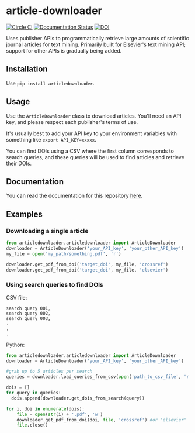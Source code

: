 article-downloader
==================
[![Circle CI](https://circleci.com/gh/olivettigroup/article-downloader.svg?style=svg&circle-token=c5aed981b2738abfba780c85e74c89a11c8debe6)](https://circleci.com/gh/olivettigroup/article-downloader) [![Documentation Status](https://readthedocs.org/projects/article-downloader/badge/?version=latest)](https://readthedocs.org/projects/article-downloader/?badge=latest) [![DOI](https://zenodo.org/badge/19479/eddotman/article-downloader.svg)](https://zenodo.org/badge/latestdoi/19479/eddotman/article-downloader)


Uses publisher APIs to programmatically retrieve large amounts of scientific journal articles for text mining.
Primarily built for Elsevier's text mining API; support for other APIs is gradually being added.

## Installation
Use `pip install articledownloader`.

## Usage
Use the `ArticleDownloader` class to download articles. You'll need an API key, and please respect each publisher's terms of use.

It's usually best to add your API key to your environment variables with something like `export API_KEY=xxxxx`.

You can find DOIs using a CSV where the first column corresponds to search queries, and these queries will be used to find articles and retrieve their DOIs.

## Documentation
You can read the documentation for this repository [here](http://article-downloader.readthedocs.org/en/latest/).

## Examples

### Downloading a single article

```python
from articledownloader.articledownloader import ArticleDownloader
downloader = ArticleDownloader('your_API_key', 'your_other_API_key')
my_file = open('my_path/something.pdf', 'r')

downloader.get_pdf_from_doi('target_doi', my_file, 'crossref')
downloader.get_pdf_from_doi('target_doi', my_file, 'elsevier')
```

### Using search queries to find DOIs
CSV file:

    search query 001,
    search query 002,
    search query 003,
    .
    .
    .

Python:
```python
from articledownloader.articledownloader import ArticleDownloader
downloader = ArticleDownloader('your_API_key', 'your_other_API_key')

#grab up to 5 articles per search
queries = downloader.load_queries_from_csv(open('path_to_csv_file', 'r'))

dois = []
for query in queries:
  dois.append(downloader.get_dois_from_search(query))

for i, doi in enumerate(dois):
    file = open(str(i) + '.pdf', 'w')
    downloader.get_pdf_from_doi(doi, file, 'crossref') #or 'elsevier'
    file.close()
```
